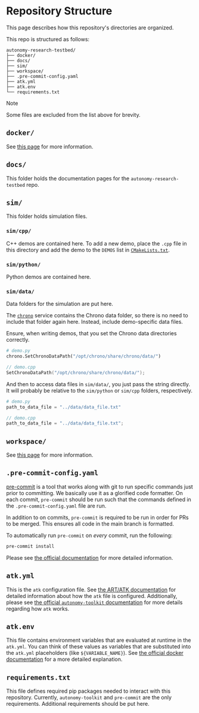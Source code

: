 # Repository Structure

This page describes how this repository's directories are organized.

This repo is structured as follows:
```
autonomy-research-testbed/
├── docker/
├── docs/
├── sim/
├── workspace/
├── .pre-commit-config.yaml
├── atk.yml
├── atk.env
└── requirements.txt
```

> [!NOTE]
> Some files are excluded from the list above for brevity.

## `docker/`

See [this page](./dockerfiles.md) for more information.

## `docs/`

This folder holds the documentation pages for the `autonomy-research-testbed` repo.

## `sim/`

This folder holds simulation files.

### `sim/cpp/`

C++ demos are contained here. To add a new demo, place the `.cpp` file in this directory
and add the demo to the `DEMOS` list in
[`CMakeLists.txt`](../../sim/cpp/CMakeLists.txt).

### `sim/python/`

Python demos are contained here.

### `sim/data/`

Data folders for the simulation are put here.

The [`chrono`](./dockerfiles.md#dockersnippetschronodockerfile) service contains the
Chrono data folder, so there is no need to include that folder again here. Instead,
include demo-specific data files.

Ensure, when writing demos, that you set the Chrono data directories correctly.
```python
# demo.py
chrono.SetChronoDataPath("/opt/chrono/share/chrono/data/")
```
```cpp
// demo.cpp
SetChronoDataPath("/opt/chrono/share/chrono/data/");
```

And then to access data files in `sim/data/`, you just pass the string directly. It will
probably be relative to the `sim/python` or `sim/cpp` folders, respectively.
```python
# demo.py
path_to_data_file = "../data/data_file.txt"
```
```cpp
// demo.cpp
path_to_data_file = "../data/data_file.txt";
```

## `workspace/`

See [this page](./ros_workspace.md) for more information.

## `.pre-commit-config.yaml`

[pre-commit](https://pre-commit.com) is a tool that works along with git to run
specific commands just prior to committing. We basically use it as a glorified code
formatter. On each commit, `pre-commit` should be run such that the commands defined
in the `.pre-commit-config.yaml` file are run.

In addition to on commits, `pre-commit` is required to be run in order for PRs to be
merged. This ensures all code in the main branch is formatted.

To automatically run `pre-commit` on _every_ commit, run the following:
```bash
pre-commit install
```

Please see [the official documentation](https://pre-commit.com) for more detailed
information.

## `atk.yml`

This is the `atk` configuration file. See [the ART/ATK documentation](./atk.md) for
detailed information about how the `atk` file is configured. Additionally, please see
[the official `autonomy-toolkit` documentation](https://projects.sbel.org/autonomy-toolkit) for more details regarding how `atk` works.

## `atk.env`

This file contains environment variables that are evaluated at runtime in the `atk.yml`.
You can think of these values as variables that are substituted into the `atk.yml`
placeholders (like `${VARIABLE_NAME}`). See
[the official docker documentation](https://docs.docker.com/compose/environment-variables/set-environment-variables) for a more detailed explanation.

## `requirements.txt`

This file defines required pip packages needed to interact with this repository.
Currently, `autonomy-toolkit` and `pre-commit` are the only requirements. Additional requirements should be put here.
